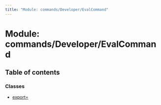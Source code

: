 ```yaml
---
title: "Module: commands/Developer/EvalCommand"
---
```


# Module: commands/Developer/EvalCommand

## Table of contents

### Classes

- [export&#x3D;](../classes/commands_developer_evalcommand.export_.md)
